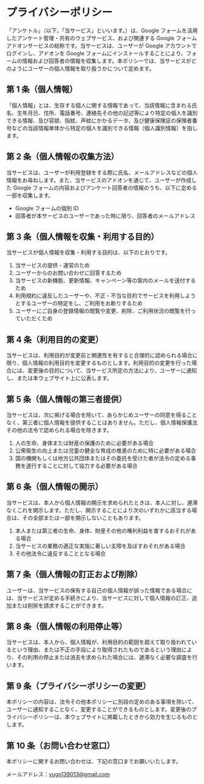 # プライバシーポリシー

「アンケトル」（以下，「当サービス」といいます。）は、Google フォームを活用したアンケート管理・共有のウェブサービス、および関連する Google フォームアドオンサービスの総称です。当サービスは、ユーザーが Google アカウントでログインし、アドオンを Google フォームにインストールすることにより、フォームの情報および回答者の情報を収集します。本ポリシーでは、当サービスがどのようにユーザーの個人情報を取り扱うかについて定めます。

## 第 1 条（個人情報）

「個人情報」とは、生存する個人に関する情報であって、当該情報に含まれる氏名、生年月日、住所、電話番号、連絡先その他の記述等により特定の個人を識別できる情報、及び容貌、指紋、声紋にかかるデータ、及び健康保険証の保険者番号などの当該情報単体から特定の個人を識別できる情報（個人識別情報）を指します。

## 第 2 条（個人情報の収集方法）

当サービスは、ユーザーが利用登録をする際に氏名、メールアドレスなどの個人情報をお尋ねします。また、当サービスのアドオンを通じて、ユーザーが作成した Google フォームの内容およびアンケート回答者の情報のうち、以下に定める一部を収集します。

- Google フォームの個別 ID
- 回答者が本サービスのユーザーであった時に限り、回答者のメールアドレス

## 第 3 条（個人情報を収集・利用する目的）

当サービスが個人情報を収集・利用する目的は、以下のとおりです。

1. 当サービスの提供・運営のため
2. ユーザーからのお問い合わせに回答するため
3. 当サービスの新機能、更新情報、キャンペーン等の案内のメールを送付するため
4. 利用規約に違反したユーザーや、不正・不当な目的でサービスを利用しようとするユーザーの特定をし、ご利用をお断りするため
5. ユーザーにご自身の登録情報の閲覧や変更、削除、ご利用状況の閲覧を行っていただくため

## 第 4 条（利用目的の変更）

当サービスは、利用目的が変更前と関連性を有すると合理的に認められる場合に限り、個人情報の利用目的を変更するものとします。利用目的の変更を行った場合には、変更後の目的について、当サービス所定の方法により、ユーザーに通知し、または本ウェブサイト上に公表します。

## 第 5 条（個人情報の第三者提供）

当サービスは、次に掲げる場合を除いて、あらかじめユーザーの同意を得ることなく、第三者に個人情報を提供することはありません。ただし、個人情報保護法その他の法令で認められる場合を除きます。

1. 人の生命、身体または財産の保護のために必要がある場合
2. 公衆衛生の向上または児童の健全な育成の推進のために特に必要がある場合
3. 国の機関もしくは地方公共団体またはその委託を受けた者が法令の定める事務を遂行することに対して協力する必要がある場合

## 第 6 条（個人情報の開示）

当サービスは、本人から個人情報の開示を求められたときは、本人に対し、遅滞なくこれを開示します。ただし、開示することにより次のいずれかに該当する場合は、その全部または一部を開示しないこともあります。

1. 本人または第三者の生命、身体、財産その他の権利利益を害するおそれがある場合
2. 当サービスの業務の適正な実施に著しい支障を及ぼすおそれがある場合
3. その他法令に違反することとなる場合

## 第 7 条（個人情報の訂正および削除）

ユーザーは、当サービスの保有する自己の個人情報が誤った情報である場合には、当サービスが定める手続きにより、当サービスに対して個人情報の訂正、追加または削除を請求することができます。

## 第 8 条（個人情報の利用停止等）

当サービスは、本人から、個人情報が、利用目的の範囲を超えて取り扱われているという理由、または不正の手段により取得されたものであるという理由により、その利用の停止または消去を求められた場合には、遅滞なく必要な調査を行います。

## 第 9 条（プライバシーポリシーの変更）

本ポリシーの内容は、法令その他本ポリシーに別段の定めのある事項を除いて、ユーザーに通知することなく、変更することができるものとします。変更後のプライバシーポリシーは、本ウェブサイトに掲載したときから効力を生じるものとします。

## 第 10 条（お問い合わせ窓口）

本ポリシーに関するお問い合わせは、下記の窓口までお願いいたします。

メールアドレス：yugo139013@gmail.com
